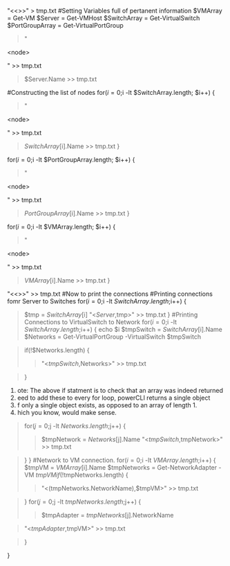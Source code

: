 "<<>>" > tmp.txt
#Setting Variables full of pertanent information
$VMArray = Get-VM
$Server = Get-VMHost
$SwitchArray = Get-VirtualSwitch
$PortGroupArray = Get-VirtualPortGroup

> "

&lt;node&gt;

" >> tmp.txt
> $Server.Name >> tmp.txt

#Constructing the list of nodes
for($i=0;$i -lt $SwitchArray.length; $i++)
{
> "

&lt;node&gt;

" >> tmp.txt
> $SwitchArray[$i].Name >> tmp.txt
}

for($i=0;$i -lt $PortGroupArray.length; $i++)
{
> "

&lt;node&gt;

" >> tmp.txt
> $PortGroupArray[$i].Name >> tmp.txt
}

for($i=0;$i -lt $VMArray.length; $i++)
{
> "

&lt;node&gt;

" >> tmp.txt
> $VMArray[$i].Name >> tmp.txt
}

"<<>>" >> tmp.txt
#Now to print the connections
#Printing connections fomr Server to Switches
for($i=0;$i -lt $SwitchArray.length;$i++)
{
> $tmp = $SwitchArray[$i]
> "<$Server,$tmp>" >> tmp.txt
}
#Printing Connections to VirtualSwitch to Network
for($i=0;$i -lt $SwitchArray.length;$i++)
{
> echo $i
> $tmpSwitch = $SwitchArray[$i].Name
> $Networks = Get-VirtualPortGroup -VirtualSwitch $tmpSwitch

> if(!$Networks.length)
> {
> > "<$tmpSwitch,$Networks>" >> tmp.txt

> }
  1. ote: The above if statment is to check that an array was indeed returned
  1. eed to add these to every for loop, powerCLI returns a single object
  1. f only a single object exists, as opposed to an array of length 1.
  1. hich you know, would make sense.

> for($j=0;$j -lt $Networks.length;$j++)
> {
> > $tmpNetwork = $Networks[$j].Name
> > "<$tmpSwitch,$tmpNetwork>" >> tmp.txt

> }
}
#Network to VM connection.
for($i=0;$i -lt $VMArray.length;$i++)
{
> $tmpVM = $VMArray[$i].Name
> $tmpNetworks = Get-NetworkAdapter -VM $tmpVM
> if(!$tmpNetworks.length)
> {
> > "<$($tmpNetworks.NetworkName),$tmpVM>" >> tmp.txt

> }
> for($j=0;$j -lt $tmpNetworks.length;$j++)
> {
> > $tmpAdapter = $tmpNetworks[$j].NetworkName


> "<$tmpAdapter,$tmpVM>" >> tmp.txt


> }

}